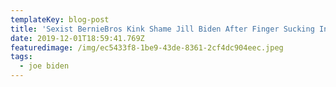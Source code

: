 ```yaml
---
templateKey: blog-post
title: 'Sexist BernieBros Kink Shame Jill Biden After Finger Sucking Incident '
date: 2019-12-01T18:59:41.769Z
featuredimage: /img/ec5433f8-1be9-43de-8361-2cf4dc904eec.jpeg
tags:
  - joe biden
---
```


